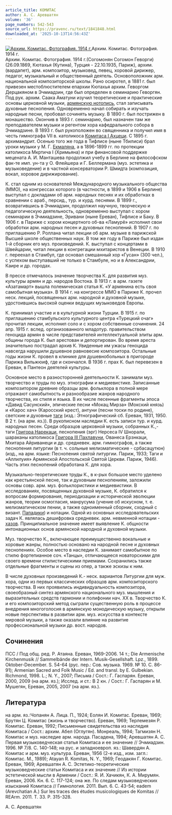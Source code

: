 ```yaml
---
article_title: КОМИТАС
author: А. С. Аревшатян
volume: '36'
page_numbers: 542-543
source_url: https://pravenc.ru/text/1841848.html
downloaded_at: '2025-10-13T14:56:43Z'
---
```


[![Архим. Комитас. Фотография. 1914 г.](https://pravenc.ru/data/2015/03/18/1234040576/i200.jpg "Кликните для увеличения картинки")](https://pravenc.ru/data/2015/03/18/1234040576/i400.jpg)Архим. Комитас. Фотография. 1914 г.  
Архим. Комитас. Фотография. 1914 г.(Согомонян Согомон Геворги) (26.09.1869, Кютахья (Кутина), Турция - 22.10.1935, Париж), архим. (вардапет), арм. композитор, музыковед, певец, хоровой дирижер, педагог, музыкальный и общественный деятель. Основоположник арм. национальной композиторской школы. Рано осиротел, в 1881 г. был привезен местоблюстителем епархии Кютахья архим. Геворгом Дерцакяном в Эчмиадзин, где был определен в семинарию Геворгян. Под рук. архим. Саака Аматуни изучил теоретические и практические основы церковной музыки, [армянскую нотопись](<https://pravenc.ru/text/армянскую нотопись.html>), стал записывать духовные песнопения. Одновременно начал собирать и изучать народные песни, пробовал сочинять музыку. В 1890 г. был пострижен в монашество. Окончив в 1893 г. семинарию, был назначен там же преподавателем музыки и регентом хора кафедрального собора в Эчмиадзине. В 1893 г. был рукоположен во священника и получил имя в честь гимнографа VII в. католикоса [Комитаса I Ахцеци](<https://pravenc.ru/text/Комитаса I Ахцеци.html>). С 1895 г. архимандрит. Осенью того же года в Тифлисе (ныне Тбилиси) брал уроки музыки у М. Г. [Екмаляна](https://pravenc.ru/text/Екмаляна.html), а в 1896-1899 гг. по протекции католикоса Мкртича I (Хримьяна) и при финансовой поддержке мецената А. И. Манташева продолжил учебу в Берлине на философском фак-те имп. ун-та у О. Флейшера и Г. Беллермана (муз. эстетика и музыковедение) и в частной консерватории Р. Шмидта (композиция, вокал, хоровое дирижирование).

К. стал одним из основателей Международного музыкального общества (ММО), на конгрессах которого (в частности, в 1899 и 1906 в Берлине) выступал с докладами об арм. народных песнях и их обработках в сравнении с араб., персид., тур. и курд. песнями. В 1899 г., возвратившись в Эчмиадзин, продолжил научную, творческую и педагогическую деятельность, одновременно выступал с хором семинарии в Эчмиадзине, Эривани (ныне Ереван), Тифлисе и Баку. В 1906 г. в Париже с хором концертного об-ва «Ламурё» исполнил свои обработки арм. народных песен и духовных песнопений. В 1907 г. по приглашению Р. Роллана читал лекции об арм. музыке в парижской Высшей школе общественных наук. В том же году в Париже был издан 1-й сборник его муз. произведений. К. выступал с концертами в Швейцарии, читал лекции в конгрегации мхитаристов в Венеции. В 1910 г. переехал в Стамбул, где основал смешанный хор «Гусан» (300 чел.), с успехом выступавший не только в Стамбуле, но и в Александрии, Каире и др. городах.

В прессе отмечалось значение творчества К. для развития муз. культуры армян и др. народов Востока. В 1913 г. в арм. газете «Азатамарт» вышла полемическая статья К. «У армянина есть своя самобытная музыка». В 1914 г. на конгрессе ММО в Париже К. прочел неск. лекций, посвященных арм. народной и духовной музыке, удостоившись высокой оценки ведущих музыковедов Европы.

К. принимал участие и в культурной жизни Турции. В 1915 г. по приглашению стамбульского культурного центра «Турецкий очаг» прочитал лекции, исполнил соло и с хором собственные сочинения. 24 апр. 1915 г. вслед. организованного младотур. правительством геноцида армян в числе представителей интеллектуальной элиты арм. общины города К. был арестован и депортирован. Во время ареста значительно пострадал архив К. Увиденные им ужасы геноцида навсегда нарушили душевное равновесие композитора. Остальные годы жизни К. провел в клинике для душевнобольных в пригороде Парижа Вильжюиф, где и скончался. В 1936 г. прах К. был перевезен в Ереван, в Пантеон деятелей культуры.

Основное место в разносторонней деятельности К. занимали муз. творчество и труды по муз. этнографии и медиевистике. Записанные композитором древние образцы арм. фольклора в полной мере отражают самобытность и разнообразие жанров народного творчества, их стиля и языка. В их числе песенные фрагменты эпоса «Давид Сасунский», эпические песни «Мокац Мирза» (Мокский князь) и «Карос хач» (Каросский крест), антуни (песни тоски по родине), светские и духовные [таги](https://pravenc.ru/text/таги.html) (изд.: Этнографический сб. Ереван, 1931, 1950. В 2 т. (на арм. яз.)). В рукописном наследии К. есть записи тур. и курд. народных песен. Среди образцов церковной музыки, собранных К.,- таги [Григора Нарекаци](<https://pravenc.ru/text/Григора Нарекаци.html>), песнопения (эрг) Нерсеса IV Шнорали, шараканы католикоса [Григора III Пахлавуни](<https://pravenc.ru/text/Григора III Пахлавуни.html>), Ованеса Ерзнкаци, Мхитара Айриванеци и др. средневек. арм. гимнографов, а также песнопения литургии (в т. ч. сольные мелизматические - србасацутюн) (изд., на арм. языке: Песнопения святой литургии. Париж, 1933; Таги и «Аллилуия» Армянской Апостольской Святой Церкви. Париж, 1946). Часть этих песнопений обработана К. для хора.

Музыкально-теоретические труды К., в к-рых большое место уделено как крестьянской песне, так и духовным песнопениям, заложили основы совр. арм. муз. фольклористики и медиевистики. В исследованиях, посвященных духовной музыке, К. обратился к вопросам формирования, периодизации и исторической эволюции жанров, теории осмогласия, манрусума (учение об искусном, т. е. мелизматическом пении, а также одноименный сборник, сходный с визант. [Пападики](https://pravenc.ru/text/Пападики.html)) и нотации. Одной из основных исследовательских задач К. являлась дешифровка средневек. арм. невменной нотации - [хазов](https://pravenc.ru/text/хазов.html). Принципиальное значение имеет выявление К. общности интонационных основ армянской народной и духовной музыки.

Муз. творчество К., включающее преимущественно вокальные и хоровые жанры, полностью основано на народной песне и духовных песнопениях. Особое место в наследии К. занимает самобытное по стилю фортепианное соч. «Танцы», отличающееся новаторскими для своего времени стилистическими приемами. Сохранились также отдельные фрагменты и сцены из опер, а также эскизы к ним.

В числе духовных произведений К.- неск. вариантов Литургии для муж. хора, одни из первых классических образцов арм. композиторского творчества. В них проявились индивидуальность композитора, своеобразный синтез армянского национального муз. мышления и выразительных средств гармонии и полифонии нач. ХХ в. Творчество К. и его композиторский метод сыграли существенную роль в процессе внедрения многоголосия в армянскую монодическую музыку, открыли новые перспективы в развитии арм. муз. искусства в контексте мировой музыки, а также оказали влияние на развитие профессиональной музыки др. вост. народов.

## Сочинения

ПСС / Под общ. ред. Р. Атаяна. Ереван, 1969-2006. 14 т.; Die Armenische Kirchenmusik // Sammelbände der Intern. Musik-Gesellshaft. Lpz., 1899. Oktober-December. S. 54-64 (рус. пер.: Сов. музыка. 1969. № 10. С. 86-91); Armenian Sacred and Folk Music / Ed. and transl. by E. Gulbekian. Richmond, 1998. L.; N. Y., 2007; Письма / Сост.: Г. Гаспарян. Ереван, 2000, 2009 (на арм. яз.); Исслед. и ст.: В 2 кн. / Сост.: Г. Гаспарян и М. Мушегян, Ереван, 2005, 2007 (на арм. яз.).

## Литература

на арм. яз.:Чопанян А. Лица. П., 1924; Еолян И. Комитас. Ереван, 1969; Брутян Ц. Комитас (жизнь и творчество). Ереван, 1969; Терлемезян Р. Комитас. Ереван, 1992; Письменные свидетельства из наследия Комитаса / Сост.: архим. Абел (Оглугян). Монреаль, 1994; Тагмизян Н. Комитас и муз. наследие арм. народа. Пасадена, 1994; Аревшатян А. С. Первая музыковедческая статья Комитаса и ее значение // Эчмиадзин. 1996. № 7/8. С. 140-148; на рус. и западноевроп. яз.: Шавердян А. Комитас и арм. муз. культура. Ереван, 1956 (2-е изд., изм. загл.: Комитас. М., 1989); Atayan R. Komitas, N. Y., 1969; Геодакян Г. Комитас. Ереван, 1969; Аревшатян А. С. Эстетико-теоретические музыковедческие статьи Комитаса и их значение // Из истории эстетической мысли в Армении / Сост.: Я. И. Хачикян, К. А. Мирумян. Ереван, 2006. Кн. 6. С. 117-124; она же. По следам музыковедческих изысканий Комитаса // Гимнология. 2011. Вып. 6. С. 43-54; eadem (Arevchatian A.) Sur les traces des études musicologiques de Komitas // REArm. 2011. T. 33. P. 315-328.

А. С. Аревшатян
